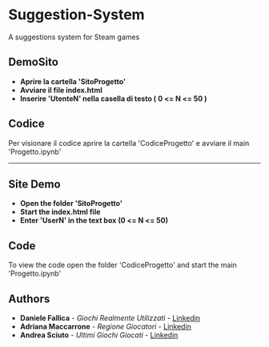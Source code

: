 # Suggestion-System
A suggestions system for Steam games 

## DemoSito
* **Aprire la cartella 'SitoProgetto'**
* **Avviare il file index.html**
* **Inserire 'UtenteN' nella casella di testo ( 0 <= N <= 50 )**

## Codice
Per visionare il codice aprire la cartella 'CodiceProgetto' e avviare il main 'Progetto.ipynb'

---------------------------------------------------------------------------------------------------

## Site Demo
* **Open the folder 'SitoProgetto'**
* **Start the index.html file**
* **Enter 'UserN' in the text box (0 <= N <= 50)**

## Code
To view the code open the folder 'CodiceProgetto' and start the main 'Progetto.ipynb'



## Authors

* **Daniele Fallica** - *Giochi Realmente Utilizzati* - [Linkedin](https://www.linkedin.com/in/daniele-fallica-40b0ab157)
* **Adriana Maccarrone** - *Regione Giocatori* - [Linkedin](https://www.linkedin.com/in/adriana-maccarrone-11129b153)
* **Andrea Sciuto** - *Ultimi Giochi Giocati* - [Linkedin](https://www.linkedin.com/in/andrea-sciuto-0594b6136)
